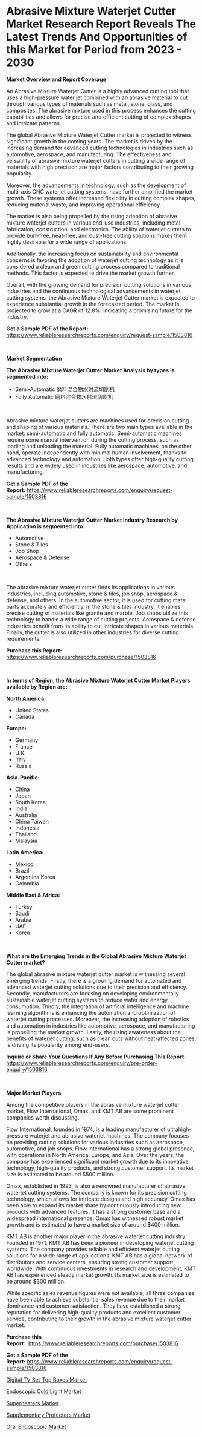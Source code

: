 <p><h1>Abrasive Mixture Waterjet Cutter Market Research Report Reveals The Latest Trends And Opportunities of this Market for Period from 2023 - 2030</h1></p><p><strong>Market Overview and Report Coverage</strong></p>
<p><p>An Abrasive Mixture Waterjet Cutter is a highly advanced cutting tool that uses a high-pressure water jet combined with an abrasive material to cut through various types of materials such as metal, stone, glass, and composites. The abrasive mixture used in this process enhances the cutting capabilities and allows for precise and efficient cutting of complex shapes and intricate patterns.</p><p>The global Abrasive Mixture Waterjet Cutter market is projected to witness significant growth in the coming years. The market is driven by the increasing demand for advanced cutting technologies in industries such as automotive, aerospace, and manufacturing. The effectiveness and versatility of abrasive mixture waterjet cutters in cutting a wide range of materials with high precision are major factors contributing to their growing popularity.</p><p>Moreover, the advancements in technology, such as the development of multi-axis CNC waterjet cutting systems, have further amplified the market growth. These systems offer increased flexibility in cutting complex shapes, reducing material waste, and improving operational efficiency.</p><p>The market is also being propelled by the rising adoption of abrasive mixture waterjet cutters in various end-use industries, including metal fabrication, construction, and electronics. The ability of waterjet cutters to provide burr-free, heat-free, and dust-free cutting solutions makes them highly desirable for a wide range of applications.</p><p>Additionally, the increasing focus on sustainability and environmental concerns is favoring the adoption of waterjet cutting technology as it is considered a clean and green cutting process compared to traditional methods. This factor is expected to drive the market growth further.</p><p>Overall, with the growing demand for precision cutting solutions in various industries and the continuous technological advancements in waterjet cutting systems, the Abrasive Mixture Waterjet Cutter market is expected to experience substantial growth in the forecasted period. The market is projected to grow at a CAGR of 12.8%, indicating a promising future for the industry.</p></p>
<p><strong>Get a Sample PDF of the Report:</strong> <a href="https://www.reliableresearchreports.com/enquiry/request-sample/1503816">https://www.reliableresearchreports.com/enquiry/request-sample/1503816</a></p>
<p>&nbsp;</p>
<p><strong>Market Segmentation</strong></p>
<p><strong>The Abrasive Mixture Waterjet Cutter Market Analysis by types is segmented into:</strong></p>
<p><ul><li>Semi-Automatic 磨料混合物水射流切割机</li><li>Fully Automatic 磨料混合物水射流切割机</li></ul></p>
<p>&nbsp;</p>
<p><p>Abrasive mixture waterjet cutters are machines used for precision cutting and shaping of various materials. There are two main types available in the market: semi-automatic and fully automatic. Semi-automatic machines require some manual intervention during the cutting process, such as loading and unloading the material. Fully automatic machines, on the other hand, operate independently with minimal human involvement, thanks to advanced technology and automation. Both types offer high-quality cutting results and are widely used in industries like aerospace, automotive, and manufacturing.</p></p>
<p><strong>Get a Sample PDF of the Report:</strong>&nbsp;<a href="https://www.reliableresearchreports.com/enquiry/request-sample/1503816">https://www.reliableresearchreports.com/enquiry/request-sample/1503816</a></p>
<p>&nbsp;</p>
<p><strong>The Abrasive Mixture Waterjet Cutter Market Industry Research by Application is segmented into:</strong></p>
<p><ul><li>Automotive</li><li>Stone & Tiles</li><li>Job Shop</li><li>Aerospace & Defense</li><li>Others</li></ul></p>
<p>&nbsp;</p>
<p><p>The abrasive mixture waterjet cutter finds its applications in various industries, including automotive, stone & tiles, job shop, aerospace & defense, and others. In the automotive sector, it is used for cutting metal parts accurately and efficiently. In the stone & tiles industry, it enables precise cutting of materials like granite and marble. Job shops utilize this technology to handle a wide range of cutting projects. Aerospace & defense industries benefit from its ability to cut intricate shapes in various materials. Finally, the cutter is also utilized in other industries for diverse cutting requirements.</p></p>
<p><strong>Purchase this Report:</strong>&nbsp; <a href="https://www.reliableresearchreports.com/purchase/1503816">https://www.reliableresearchreports.com/purchase/1503816</a></p>
<p>&nbsp;</p>
<p><strong>In terms of Region, the Abrasive Mixture Waterjet Cutter Market Players available by Region are:</strong></p>
<p>
    <p> <strong> North America: </strong>
        <ul>
            <li>United States</li>
            <li>Canada</li>
        </ul>
        </p> 
    <p> <strong> Europe: </strong>
        <ul>
            <li>Germany</li>
            <li>France</li>
            <li>U.K.</li>
            <li>Italy</li>
            <li>Russia</li>
        </ul>
        </p> 
    <p> <strong> Asia-Pacific: </strong>
        <ul>
            <li>China</li>
            <li>Japan</li>
            <li>South Korea</li>
            <li>India</li>
            <li>Australia</li>
            <li>China Taiwan</li>
            <li>Indonesia</li>
            <li>Thailand</li>
            <li>Malaysia</li>
        </ul>
        </p> 
    <p> <strong> Latin America: </strong>
        <ul>
            <li>Mexico</li>
            <li>Brazil</li>
            <li>Argentina Korea</li>
            <li>Colombia</li>
        </ul>
        </p> 
    <p> <strong> Middle East & Africa: </strong>
        <ul>
            <li>Turkey</li>
            <li>Saudi</li>
            <li>Arabia</li>
            <li>UAE</li>
            <li>Korea</li>
        </ul>
    </p>
    </p>
<p>&nbsp;</p>
<p><strong>What are the Emerging Trends in the Global Abrasive Mixture Waterjet Cutter market?</strong></p>
<p><p>The global abrasive mixture waterjet cutter market is witnessing several emerging trends. Firstly, there is a growing demand for automated and advanced waterjet cutting solutions due to their precision and efficiency. Secondly, manufacturers are focusing on developing environmentally sustainable waterjet cutting systems to reduce water and energy consumption. Thirdly, the integration of artificial intelligence and machine learning algorithms is enhancing the automation and optimization of waterjet cutting processes. Moreover, the increasing adoption of robotics and automation in industries like automotive, aerospace, and manufacturing is propelling the market growth. Lastly, the rising awareness about the benefits of waterjet cutting, such as clean cuts without heat-affected zones, is driving its popularity among end-users.</p></p>
<p><strong>Inquire or Share Your Questions If Any Before Purchasing This Report</strong>- <a href="https://www.reliableresearchreports.com/enquiry/pre-order-enquiry/1503816">https://www.reliableresearchreports.com/enquiry/pre-order-enquiry/1503816</a></p>
<p>&nbsp;</p>
<p><strong>Major Market Players</strong></p>
<p><p>Among the competitive players in the abrasive mixture waterjet cutter market, Flow International, Omax, and KMT AB are some prominent companies worth discussing.</p><p>Flow International, founded in 1974, is a leading manufacturer of ultrahigh-pressure waterjet and abrasive waterjet machines. The company focuses on providing cutting solutions for various industries such as aerospace, automotive, and job shops. Flow International has a strong global presence, with operations in North America, Europe, and Asia. Over the years, the company has experienced significant market growth due to its innovative technology, high-quality products, and strong customer support. Its market size is estimated to be around $500 million.</p><p>Omax, established in 1993, is also a renowned manufacturer of abrasive waterjet cutting systems. The company is known for its precision cutting technology, which allows for intricate designs and high accuracy. Omax has been able to expand its market share by continuously introducing new products with advanced features. It has a strong customer base and a widespread international presence. Omax has witnessed robust market growth and is estimated to have a market size of around $400 million.</p><p>KMT AB is another major player in the abrasive waterjet cutting industry. Founded in 1971, KMT AB has been a pioneer in developing waterjet cutting systems. The company provides reliable and efficient waterjet cutting solutions for a wide range of applications. KMT AB has a global network of distributors and service centers, ensuring strong customer support worldwide. With continuous investments in research and development, KMT AB has experienced steady market growth. Its market size is estimated to be around $300 million.</p><p>While specific sales revenue figures were not available, all three companies have been able to achieve substantial sales revenue due to their market dominance and customer satisfaction. They have established a strong reputation for delivering high-quality products and excellent customer service, contributing to their growth in the abrasive mixture waterjet cutter market.</p></p>
<p><strong>Purchase this Report:</strong>&nbsp;&nbsp;<a href="https://www.reliableresearchreports.com/purchase/1503816">https://www.reliableresearchreports.com/purchase/1503816</a></p>
<p></p>
<p><strong>Get a Sample PDF of the Report:</strong>&nbsp;<a href="https://www.reliableresearchreports.com/enquiry/request-sample/1503816">https://www.reliableresearchreports.com/enquiry/request-sample/1503816</a></p>
<p><p><a href="https://www.linkedin.com/pulse/digital-tv-set-top-boxes-market-size-share-amp-trends-analysis/">Digital TV Set-Top Boxes Market</a></p><p><a href="https://www.linkedin.com/pulse/endoscopic-cold-light-market-size-growth-forecast-from/">Endoscopic Cold Light Market</a></p><p><a href="https://medium.com/@dorothypeters68/superheaters-market-size-growth-forecast-2023-2030-9715319d9035">Superheaters Market</a></p><p><a href="https://medium.com/@helenablick2023/supplementary-protectors-market-size-growth-forecast-2023-2030-2cba8989e326">Supplementary Protectors Market</a></p><p><a href="https://www.linkedin.com/pulse/oral-endoscopic-market-size-growth-forecast-from-2023/">Oral Endoscopic Market</a></p></p>